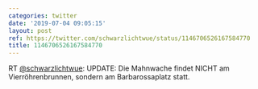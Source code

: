 ```yaml
---
categories: twitter
date: '2019-07-04 09:05:15'
layout: post
ref: https://twitter.com/schwarzlichtwue/status/1146706526167584770
title: 1146706526167584770
---
```

RT [@schwarzlichtwue](https://twitter.com/schwarzlichtwue): UPDATE: Die Mahnwache findet NICHT am Vierröhrenbrunnen, sondern am Barbarossaplatz statt. 